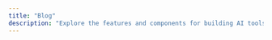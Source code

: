 ```yaml
---
title: "Blog"
description: "Explore the features and components for building AI tools and chatbots. Designed with modularity and flexibility at heart, FlowHunt is ready to support all your automation needs."
---
```


<!-- 
  BLOG PAGE INDEX FILE
  
  This file represents the main blog listing page in the Hugo site.
  The front matter controls how this page is rendered.

  FRONT MATTER FIELDS:
  - title: Main title displayed on the blog listing page
  - description: Meta description used for SEO purposes, appears in search results and social media previews

  OPTIONAL PARAMETERS:
  - layout: to specify a custom layout for the blog listing
  - image: to add a feature image for social sharing
  - date: to control the sorting/publication date
-->